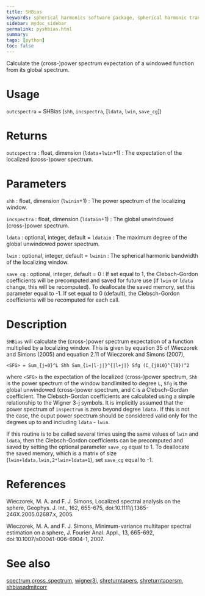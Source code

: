 ```yaml
---
title: SHBias
keywords: spherical harmonics software package, spherical harmonic transform, legendre functions, multitaper spectral analysis, fortran, Python, gravity, magnetic field
sidebar: mydoc_sidebar
permalink: pyshbias.html
summary:
tags: [python]
toc: false
---
```


Calculate the (cross-)power spectrum expectation of a windowed function from its global spectrum.

# Usage

`outcspectra` = SHBias (`shh`, `incspectra`, [`ldata`, `lwin`, `save_cg`])

# Returns

`outcspectra` : float, dimension (`ldata`+`lwin`+1)
:   The expectation of the localized (cross-)power spectrum.

# Parameters

`shh` : float, dimension (`lwinin`+1)
:   The power spectrum of the localizing window.

`incspectra` : float, dimension (`ldatain`+1)
:   The global unwindowed (cross-)power spectrum.

`ldata` : optional, integer, default = `ldatain`
:   The maximum degree of the global unwindowed power spectrum.

`lwin` : optional, integer, default = `lwinin`
:   The spherical harmonic bandwidth of the localizing window.

`save_cg` : optional, integer, default = 0
:   If set equal to 1, the Clebsch-Gordon coefficients will be precomputed and saved for future use (if `lwin` or `ldata` change, this will be recomputed). To deallocate the saved memory, set this parameter equal to -1. If set equal to 0 (default), the Clebsch-Gordon coefficients will be recomputed for each call.

# Description

`SHBias` will calculate the (cross-)power spectrum expectation of a function multiplied by a localizing window. This is given by equation 35 of Wieczorek and Simons (2005) and equation 2.11 of Wieczorek and Simons (2007),

`<SFG> = Sum_{j=0}^L Shh Sum_{i=|l-j|}^{|l+j|} Sfg (C_{j0i0}^{l0})^2`

where `<SFG>` is the expectation of the localized (cross-)power spectrum, `Shh` is the power spectrum of the window bandlimited to degree `L`, `Sfg` is the global unwindowed (cross-)power spectrum, and `C` is a Clebsch-Gordan coefficient. The Clebsch-Gordan coefficients are calculated using a simple relationship to the Wigner 3-j symbols. It is implicitly assumed that the power spectrum of `inspectrum` is zero beyond degree `ldata.` If this is not the case, the ouput power spectrum should be considered valid only for the degrees up to and including `ldata` - `lwin`.

If this routine is to be called several times using the same values of `lwin` and `ldata`, then the Clebsch-Gordon coefficients can be precomputed and saved by setting the optional parameter `save_cg` equal to 1. To deallocate the saved memory, which is a matrix of size (`lwin+ldata,lwin,2*lwin+ldata+1`), set `save_cg` equal to -1.

# References

Wieczorek, M. A. and F. J. Simons, Localized spectral analysis on the sphere, 
Geophys. J. Int., 162, 655-675, doi:10.1111/j.1365-246X.2005.02687.x, 2005.

Wieczorek, M. A. and F. J. Simons, Minimum-variance multitaper spectral estimation on a sphere, J. Fourier Anal. Appl., 13, 665-692, doi:10.1007/s00041-006-6904-1, 2007.

# See also

[spectrum](spectrum.html),[cross_spectrum](cross_spectrum.html), [wigner3j](pywigner3j.html), [shreturntapers](pyshreturntapers.html), [shreturntapersm](pyshreturntapersm.html), [shbiasadmitcorr](pyshbiasadmitcorr.html)
